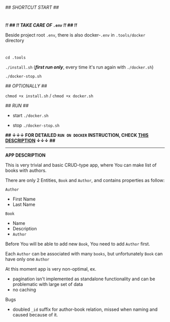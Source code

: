 *## SHORTCUT START ##*

#
***!! ## !! TAKE CARE OF `.env` !! ## !!***

Beside project root `.env`, there is also docker-`.env` in `.tools/docker` directory
#

`cd .tools`

`./install.sh` (***first run only***, every time it's run again with `./docker.sh`)

`./docker-stop.sh`


*## OPTIONALLY ##*

`chmod +x install.sh` / `chmod +x docker.sh`

*## RUN ##*

- start `./docker.sh`

- stop `./docker-stop.sh`


**## ↓↓↓ FOR DETAILED `RUN ON DOCKER` INSTRUCTION, CHECK [THIS DESCRIPTION](.tools/README.md) ↓↓↓ ##**

****


**APP DESCRIPTION**

This is very trivial and basic CRUD-type app, where You can make list of books with authors.

There are only 2 Entities, `Book` and `Author`, and contains properties as follow:

`Author`
- First Name
- Last Name

`Book`
- Name
- Description
- `Author`

Before You will be able to add new `Book`, You need to add `Author` first.

Each `Author` can be associated with many `books`, but unfortunately `Book` can have only one `Author`

At this moment app is very non-optimal, ex.
- pagination isn't implemented as standalone functionality and can be problematic with large set of data
- no caching

Bugs
- doubled `_id` suffix for author-book relation, missed when naming and caused because of it.